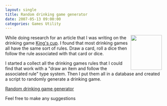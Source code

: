 ```yaml
---
layout: single
title: Random drinking game generator
date: 2007-05-13 09:00:00
categories: Games Utility
---
```

<img src="/public/uploads/Tetley_Beer_100.jpg" align="right" height="112" width="100" />While doing research for an article that I was writing on the drinking game <a href="/drinking-game-kings-cup/">King's cup</a>. I found that most drinking games all have the same sort of rules. Draw a card, roll a dice then follow the rule associated with that card or dice.

I started a collect all the drinking games rules that I could find that work with a "draw an item and follow the associated rule" type system. Then I put them all in a database and created a script to randomly generate a drinking game.

<a href="http://www.abluestar.com/utilities/drinking_game/">Random drinking game generator</a>

Feel free to make any suggestions
